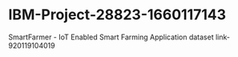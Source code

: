 # IBM-Project-28823-1660117143
SmartFarmer - IoT Enabled Smart Farming Application
dataset link-920119104019
